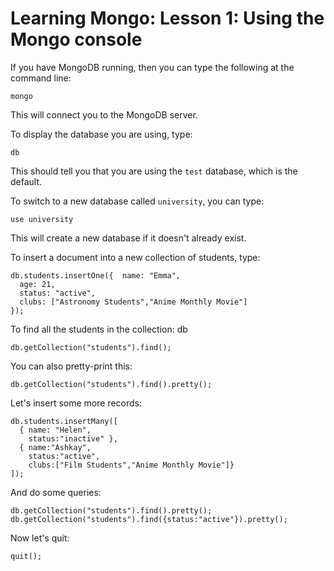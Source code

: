 # Learning Mongo: Lesson 1: Using the Mongo console

If you have MongoDB running, then you can type the following at the command line:

```
mongo
```

This will connect you to the MongoDB server.

To display the database you are using, type:

```
db
```

This should tell you that you are using the `test` database, which is the default.

To switch to a new database called `university`, you can type:

```
use university
```

This will create a new database if it doesn't already exist.

To insert a document into a new collection of students, type:

```
db.students.insertOne({  name: "Emma",
  age: 21,
  status: "active",
  clubs: ["Astronomy Students","Anime Monthly Movie"]
});
```

To find all the students in the collection:
db

```
db.getCollection("students").find();
```

You can also pretty-print this:

```
db.getCollection("students").find().pretty();
```

Let's insert some more records:

```
db.students.insertMany([
  { name: "Helen",
    status:"inactive" },
  { name:"Ashkay",
    status:"active",
    clubs:["Film Students","Anime Monthly Movie"]}
]);
```

And do some queries:

```
db.getCollection("students").find().pretty();
db.getCollection("students").find({status:"active"}).pretty();
```

Now let's quit:

```
quit();
```
